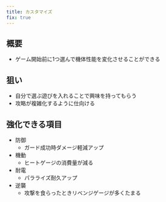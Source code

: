 ```yaml
---
title: カスタマイズ
fix: true
---
```


## 概要
* ゲーム開始前に1つ選んで機体性能を変化させることができる

## 狙い
* 自分で選ぶ遊びを入れることで興味を持ってもらう
* 攻略が複雑化するように仕向ける

## 強化できる項目
* 防御
    * ガード成功時ダメージ軽減アップ
* 機動
    * ヒートゲージの消費量が減る
* 耐電
    * パラライズ耐久アップ
* 逆襲
    * 攻撃を食らったときリベンジゲージが多くたまる
